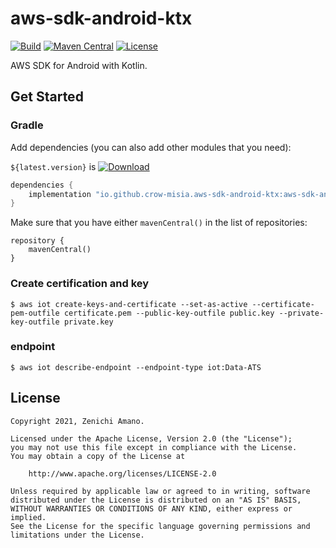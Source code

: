 # aws-sdk-android-ktx

[![Build](https://github.com/crow-misia/aws-sdk-android-ktx/actions/workflows/build.yml/badge.svg?branch=main)](https://github.com/crow-misia/aws-sdk-android-ktx/actions/workflows/build.yml)
[![Maven Central](https://img.shields.io/maven-central/v/io.github.crow-misia.aws-sdk-android-ktx/aws-sdk-android-iot-ktx.svg?label=Maven%20Central)](https://search.maven.org/search?q=g:io.github.crow-misia.aws-sdk-android-ktx%20a:aws-sdk-android-iot-ktx)
[![License](https://img.shields.io/github/license/crow-misia/aws-sdk-android-ktx)](LICENSE)

AWS SDK for Android with Kotlin.

## Get Started

### Gradle

Add dependencies (you can also add other modules that you need):

`${latest.version}` is [![Download](https://img.shields.io/maven-central/v/io.github.crow-misia.aws-sdk-android-ktx/aws-sdk-android-iot-ktx.svg?label=Maven%20Central)](https://search.maven.org/search?q=g:io.github.crow-misia.aws-sdk-android-ktx%20a:aws-sdk-android-iot-ktx)

```groovy
dependencies {
    implementation "io.github.crow-misia.aws-sdk-android-ktx:aws-sdk-android-iot-ktx:${latest.version}"
}
```

Make sure that you have either `mavenCentral()` in the list of repositories:

```
repository {
    mavenCentral()
}
```

### Create certification and key

```shell
$ aws iot create-keys-and-certificate --set-as-active --certificate-pem-outfile certificate.pem --public-key-outfile public.key --private-key-outfile private.key
```

### endpoint

```shell
$ aws iot describe-endpoint --endpoint-type iot:Data-ATS
```

### 

## License

```
Copyright 2021, Zenichi Amano.

Licensed under the Apache License, Version 2.0 (the "License");
you may not use this file except in compliance with the License.
You may obtain a copy of the License at

    http://www.apache.org/licenses/LICENSE-2.0

Unless required by applicable law or agreed to in writing, software
distributed under the License is distributed on an "AS IS" BASIS,
WITHOUT WARRANTIES OR CONDITIONS OF ANY KIND, either express or implied.
See the License for the specific language governing permissions and
limitations under the License.
```
